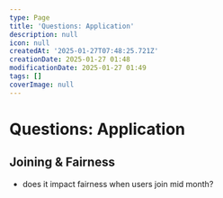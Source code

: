 ```yaml
---
type: Page
title: 'Questions: Application'
description: null
icon: null
createdAt: '2025-01-27T07:48:25.721Z'
creationDate: 2025-01-27 01:48
modificationDate: 2025-01-27 01:49
tags: []
coverImage: null
---
```


# Questions: Application

## Joining & Fairness

- does it impact fairness when users join mid month?

